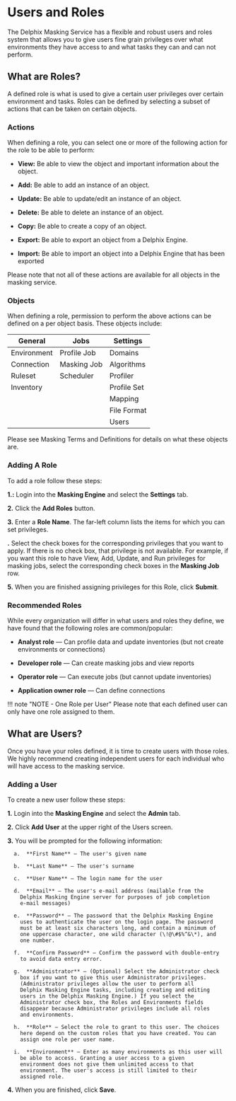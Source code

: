 # Users and Roles

The Delphix Masking Service has a flexible and robust users and roles
system that allows you to give users fine grain privileges over what
environments they have access to and what tasks they can and can not
perform.

## What are Roles?

A defined role is what is used to give a certain user privileges over
certain environment and tasks. Roles can be defined by selecting a
subset of actions that can be taken on certain objects.

### Actions

When defining a role, you can select one or more of the following action
for the role to be able to perform:

  - **View:** Be able to view the object and important information
    about the object.

  - **Add:** Be able to add an instance of an object.

  - **Update:** Be able to update/edit an instance of an object.

  - **Delete:** Be able to delete an instance of an object.

  - **Copy:** Be able to create a copy of an object.

  - **Export:** Be able to export an object from a Delphix Engine.

  - **Import:** Be able to import an object into a Delphix Engine that
    has been exported

Please note that not all of these actions are available for all objects
in the masking service.

### Objects

When defining a role, permission to perform the above actions can be
defined on a per object basis. These objects include:

| **General** | **Jobs**    | **Settings** |
| ----------- | ----------- | ------------ |
| Environment | Profile Job | Domains      |
| Connection  | Masking Job | Algorithms   |
| Ruleset     | Scheduler   | Profiler     |
| Inventory   |             | Profile Set  |
|             |             | Mapping      |
|             |             | File Format  |
|             |             | Users        |

Please see Masking Terms and Definitions for details on what these
objects are.

### Adding A Role

To add a role follow these steps:

  **1.:** Login into the **Masking Engine** and select the
    **Settings** tab.

  **2.** Click the **Add Roles** button.

  **3.** Enter a **Role Name**. The far-left column lists the
    items for which you can set privileges.

  **.** Select the check boxes for the corresponding
    privileges that you want to apply. If there is no check box, that
    privilege is not available. For example, if you want this role to
    have View, Add, Update, and Run privileges for masking jobs,
    select the corresponding check boxes in the **Masking Job** row.

  **5.** When you are finished assigning privileges for this
    Role, click **Submit**.

### Recommended Roles

While every organization will differ in what users and roles they
define, we have found that the following roles are common/popular:

  - **Analyst role** — Can profile data and update inventories (but
    not create environments or connections)

  - **Developer role** — Can create masking jobs and view reports

  - **Operator role** — Can execute jobs (but cannot update
    inventories)

  - **Application owner role** — Can define
connections

!!! note "NOTE - One Role per User"
    Please note that each defined user can only have one role assigned to them.

## What are Users?

Once you have your roles defined, it is time to create users with those
roles. We highly recommend creating independent users for each
individual who will have access to the masking service.

### Adding a User

To create a new user follow these steps:

  **1.** Login into the **Masking Engine** and select the
    **Admin** tab.

  **2.** Click **Add** **User** at the upper right of the Users
    screen.

  **3.** You will be prompted for the following information:
    
      a.  **First Name** — The user's given name
    
      b.  **Last Name** — The user's surname
    
      c.  **User Name** — The login name for the user
    
      d.  **Email** — The user's e-mail address (mailable from the
        Delphix Masking Engine server for purposes of job completion
        e-mail messages)
    
      e.  **Password** — The password that the Delphix Masking Engine
        uses to authenticate the user on the login page. The password
        must be at least six characters long, and contain a minimum of
        one uppercase character, one wild character (\!@\#$%^&\*), and
        one number.
    
      f.  **Confirm Password** — Confirm the password with double-entry
        to avoid data entry error.
    
      g.  **Administrator** — (Optional) Select the Administrator check
        box if you want to give this user Administrator privileges.
        (Administrator privileges allow the user to perform all
        Delphix Masking Engine tasks, including creating and editing
        users in the Delphix Masking Engine.) If you select the
        Administrator check box, the Roles and Environments fields
        disappear because Administrator privileges include all roles
        and environments.
    
      h.  **Role** — Select the role to grant to this user. The choices
        here depend on the custom roles that you have created. You can
        assign one role per user name.
    
      i.  **Environment** — Enter as many environments as this user will
        be able to access. Granting a user access to a given
        environment does not give them unlimited access to that
        environment. The user's access is still limited to their
        assigned role.

  **4.** When you are finished, click **Save**.
